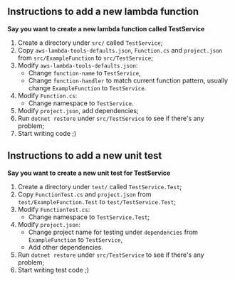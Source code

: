 ## Instructions to add a new lambda function
**Say you want to create a new lambda function called TestService**

1. Create a directory under `src/` called `TestService`;
1. Copy `aws-lambda-tools-defaults.json`, `Function.cs` and `project.json` from `src/ExampleFunction` to `src/TestService`;
1. Modify `aws-lambda-tools-defaults.json`:
    - Change `function-name` to `TestService`,
    - Change `function-handler` to match current function pattern, usually change `ExampleFunction` to `TestService`.
1. Modify `Function.cs`:
    - Change namespace to `TestService`.
1. Modify `project.json`, add dependencies;
1. Run `dotnet restore` under `src/TestService` to see if there's any problem;
1. Start writing code ;)

## Instructions to add a new unit test
**Say you want to create a new unit test for TestService**

1. Create a directory under `test/` called `TestService.Test`;
1. Copy `FunctionTest.cs` and `project.json` from `test/ExampleFunction.Test` to `test/TestService.Test`;
1. Modify `FunctionTest.cs`:
    - Change namespace to `TestService.Test`;
1. Modify `project.json`:
    - Change project name for testing under `dependencies` from `ExampleFunction` to `TestService`,
    - Add other dependencies.
1. Run `dotnet restore` under `src/TestService` to see if there's any problem;
1. Start writing test code ;)
